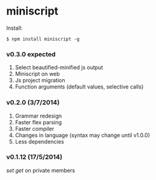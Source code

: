 miniscript
====

Install:
```shell
$ npm install miniscript -g
```

### v0.3.0 expected
1. Select beautified-minified js output
2. Miniscript on web
3. Js project migration
4. Function arguments (default values, selective calls)

### v0.2.0 (3/7/2014)
1. Grammar redesign
2. Faster flex parsing
3. Faster compiler
4. Changes in language (syntax may change until v1.0.0)
5. Less dependencies

### v0.1.12 (17/5/2014)

*set get* on private members
